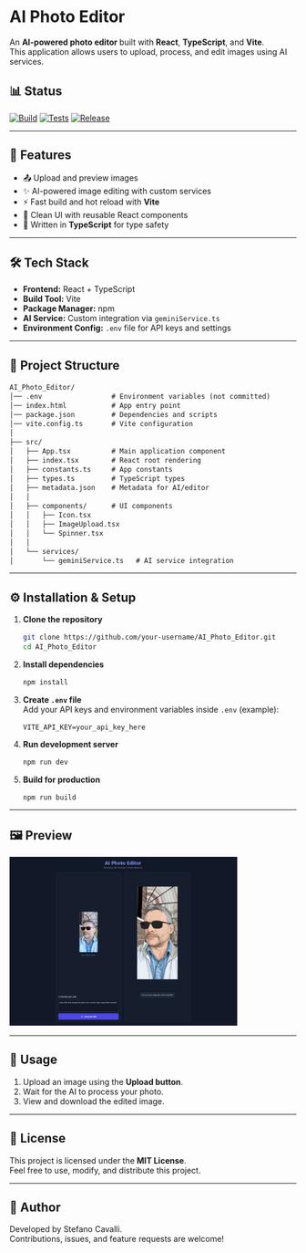 # AI Photo Editor

An **AI-powered photo editor** built with **React**, **TypeScript**, and **Vite**.  
This application allows users to upload, process, and edit images using AI services.  

## 📊 Status

[![Build](https://github.com/stecavalli/AI-Photo-Editor/actions/workflows/ci.yml/badge.svg)](https://github.com/stecavalli/AI-Photo-Editor/actions/workflows/ci.yml)
[![Tests](https://github.com/stecavalli/AI-Photo-Editor/actions/workflows/tests.yml/badge.svg)](https://github.com/stecavalli/AI-Photo-Editor/actions/workflows/tests.yml)
[![Release](https://img.shields.io/github/v/release/stecavalli/AI-Photo-Editor?logo=github)](https://github.com/stecavalli/AI-Photo-Editor/releases)


---

## 🚀 Features
- 📤 Upload and preview images  
- ✨ AI-powered image editing with custom services  
- ⚡ Fast build and hot reload with **Vite**  
- 🎨 Clean UI with reusable React components  
- 🔧 Written in **TypeScript** for type safety  

---

## 🛠️ Tech Stack
- **Frontend:** React + TypeScript  
- **Build Tool:** Vite  
- **Package Manager:** npm  
- **AI Service:** Custom integration via `geminiService.ts`  
- **Environment Config:** `.env` file for API keys and settings  

---

## 📂 Project Structure
```
AI_Photo_Editor/
│── .env                 # Environment variables (not committed)
│── index.html           # App entry point
│── package.json         # Dependencies and scripts
│── vite.config.ts       # Vite configuration
│
├── src/
│   ├── App.tsx          # Main application component
│   ├── index.tsx        # React root rendering
│   ├── constants.ts     # App constants
│   ├── types.ts         # TypeScript types
│   ├── metadata.json    # Metadata for AI/editor
│   │
│   ├── components/      # UI components
│   │   ├── Icon.tsx
│   │   ├── ImageUpload.tsx
│   │   └── Spinner.tsx
│   │
│   └── services/
│       └── geminiService.ts   # AI service integration
```

---

## ⚙️ Installation & Setup

1. **Clone the repository**
   ```bash
   git clone https://github.com/your-username/AI_Photo_Editor.git
   cd AI_Photo_Editor
   ```

2. **Install dependencies**
   ```bash
   npm install
   ```

3. **Create `.env` file**  
   Add your API keys and environment variables inside `.env` (example):
   ```
   VITE_API_KEY=your_api_key_here
   ```

4. **Run development server**
   ```bash
   npm run dev
   ```

5. **Build for production**
   ```bash
   npm run build
   ```

---

## 🖼️ Preview
<img src="https://github.com/stecavalli/AI-Photo-Editor/blob/master/screenshot.png" alt="screenshot" width="400">
  
---

## 📖 Usage
1. Upload an image using the **Upload button**.  
2. Wait for the AI to process your photo.  
3. View and download the edited image.  

---

## 📜 License
This project is licensed under the **MIT License**.  
Feel free to use, modify, and distribute this project.  

---

## 👤 Author
Developed by Stefano Cavalli.  
Contributions, issues, and feature requests are welcome!  
